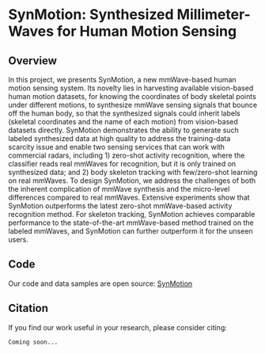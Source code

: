 <!-- <style>
.markdown-body h1 {
    border-bottom: none
}
.markdown-body h2 {
    border-bottom: 2px solid grey;
}
.markdown-body {
    border-bottom: 2px solid black;
    padding-left: 65px !important;
    padding-right: 65px !important;
    box-shadow: 5px 2px 2px grey;
    background: white;
}
body {
    background: #c1bebe;
}
</style>
<div>
    <br><br><br>
    <h1 style="text-align:center;"><b>ASGaze: Gaze Tracking on Any Surface with Your Phone</b></h1>
<!--     <p style="font-size:20px;text-align:center;"><b>Improving Non-Cooperative Iris Tracking</b></p> -->
</div> 

# SynMotion: Synthesized Millimeter-Waves for Human Motion Sensing 
## Overview
In this project, we presents SynMotion, a new mmWave-based human motion sensing system. Its novelty lies in harvesting available vision-based human motion datasets, for knowing the coordinates of body skeletal points under different motions, to synthesize mmWave sensing signals that bounce off the human body, so that the synthesized signals could inherit labels (skeletal coordinates and the name of each motion) from vision-based datasets directly. SynMotion demonstrates the ability to generate such labeled synthesized data at high quality to address the training-data scarcity issue and enable two sensing services that can work with commercial radars, including 1) zero-shot activity recognition, where the classifier reads real mmWaves for recognition, but it is only trained on synthesized data; and 2) body skeleton tracking with few/zero-shot learning on real mmWaves. To design SynMotion, we address the challenges of both the inherent complication of mmWave synthesis and the micro-level differences compared to real mmWaves. Extensive experiments show that SynMotion outperforms the latest zero-shot mmWave-based activity recognition method. For skeleton tracking, SynMotion achieves comparable performance to the state-of-the-art mmWave-based method trained on the labeled mmWaves, and SynMotion can further outperform it for the unseen users.
## Code
Our code and data samples are open source: [SynMotion](https://github.com/Zxttttttt/SynMotion)
## Citation
If you find our work useful in your research, please consider citing:

```Coming soon...```
